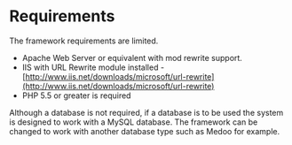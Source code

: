 # Requirements

The framework requirements are limited.

-   Apache Web Server or equivalent with mod rewrite support.
-   IIS with URL Rewrite module installed - [http://www.iis.net/downloads/microsoft/url-rewrite](http://www.iis.net/downloads/microsoft/url-rewrite)
-   PHP 5.5 or greater is required

Although a database is not required, if a database is to be used the system is designed to work with a MySQL database. The framework can be changed to work with another database type such as Medoo for example.
